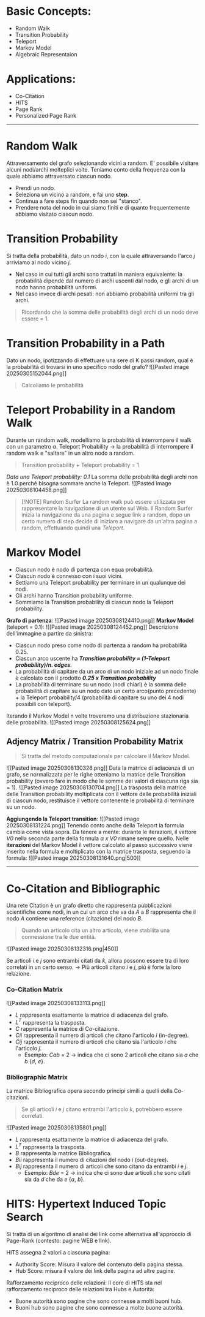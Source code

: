 # Basic Concepts:
- Random Walk
- Transition Probability
- Teleport
- Markov Model
- Algebraic Representaion

# Applications:
- Co-Citation
- HITS
- Page Rank
- Personalized Page Rank

---

# Random Walk
Attraversamento del grafo selezionando vicini a random. E' possibile visitare alcuni nodi/archi molteplici volte. Teniamo conto della frequenza con la quale abbiamo attraversato ciascun nodo.
- Prendi un nodo.
- Seleziona un vicino a random, e fai uno **step**.
- Continua a fare steps fin quando non sei "stanco".
- Prendere nota del nodo in cui siamo finiti e di quanto frequentemente abbiamo visitato ciascun nodo.

# Transition Probability
Si tratta della probabilità, dato un nodo $i$, con la quale attraversando l'arco $j$ arriviamo al nodo vicino $j$.
- Nel caso in cui tutti gli archi sono trattati in maniera equivalente: la probabilità dipende dal numero di archi uscenti dal nodo, e gli archi di un nodo hanno probabilità uniformi.
- Nel caso invece di archi pesati: non abbiamo probabilità uniformi tra gli archi.

> Ricordando che la somma delle probabilità degli archi di un nodo deve essere = 1.

# Transition Probability in a Path
Dato un nodo, ipotizzando di effettuare una sere di K passi random, qual è la probabilità di trovarsi in uno specifico nodo del grafo?
![[Pasted image 20250305152044.png]]
> Calcoliamo le probabilità

# Teleport Probability in a Random Walk
Durante un random walk, modelliamo la probabilità di interrompere il walk con un parametro α.
Teleport Probability -> la probabilità di interrompere il random walk e "saltare" in un altro nodo a random.
> Transition probability + Teleport probability = 1

*Data una Teleport probability: 0.1*
La somma delle probabilità degli archi non è 1.0 perché bisogna sommare anche la Teleport.
![[Pasted image 20250308104458.png]]


> [!NOTE] Random Surfer
> La random walk può essere utilizzata per rappresentare la navigazione di un utente sul Web.
> Il Random Surfer inizia la navigazione da una pagina e segue link a random, dopo un certo numero di step decide di iniziare a navigare da un'altra pagina a random, effettuando quindi una *Teleport*.

# Markov Model
- Ciascun nodo è nodo di partenza con equa probabilità.
- Ciascun nodo è connesso con i suoi vicini.
- Settiamo una Teleport probability per terminare in un qualunque dei nodi.
- Gli archi hanno Transition probability uniforme.
- Sommiamo la Transition probability di ciascun nodo la Teleport probability.

**Grafo di partenza**:
![[Pasted image 20250308124410.png]]
**Markov Model** (teleport = 0.1):
![[Pasted image 20250308124452.png]]
Descrizione dell'immagine a partire da sinistra:
- Ciascun nodo preso come nodo di partenza a random ha probabilità 0.25.
- Ciascun arco uscente ha ***Transition probability =  (1-Teleport probability)/n. edges***.
- La probabilità di capitare da un arco di un nodo iniziale ad un nodo finale è calcolato con il prodotto ***0.25 x Transition probability***
- La probabilità di terminare su un nodo (nodi chiari) è la somma delle probabilità di capitare su un nodo dato un certo arco(punto precedente) + la Teleport probability/4 (probabilità di capitare su uno dei 4 nodi possibili con teleport).

Iterando il Markov Model n volte troveremo una distribuzione stazionaria delle probabilità.
![[Pasted image 20250308125624.png]]
## Adjency Matrix / Transition Probability Matrix
> Si tratta del metodo computazionale per calcolare il Markov Model.

![[Pasted image 20250308130326.png]]
Data la matrice di adiacenza di un grafo, se normalizzata per le righe otteniamo la matrice delle Transition probability (ovvero fare in modo che le somme dei valori di ciascuna riga sia = 1).
![[Pasted image 20250308130704.png]]
La trasposta della matrice delle Transition probability moltiplicata con il vettore delle probabilità iniziali di ciascun nodo, restituisce il vettore contenente le probabilità di terminare su un nodo.

**Aggiungendo la Teleport transition**:
![[Pasted image 20250308131224.png]]
Tenendo conto anche della Teleport la formula cambia come vista sopra.
Da tenere a mente: durante le iterazioni, il vettore *V0* nella seconda parte della formula *α x V0* rimane sempre quello.
Nelle **iterazioni** del Markov Model il vettore calcolato al passo successivo viene inserito nella formula e moltiplicato con la matrice trasposta, seguendo la formula:
![[Pasted image 20250308131640.png|500]]

---
# Co-Citation and Bibliographic
Una rete Citation è un grafo diretto che rappresenta pubblicazioni scientifiche come nodi, in un cui un arco che va da $A$ a $B$ rappresenta che il nodo $A$ contiene una reference (citazione) del nodo $B$.
> Quando un articolo cita un altro articolo, viene stabilita una connessione tra le due entità.

![[Pasted image 20250308132316.png|450]]

Se articoli $i$ e $j$ sono entrambi citati da $k$, allora possono essere tra di loro correlati in un certo senso. -> Più articoli citano $i$ e $j$, più è forte la loro relazione.
### Co-Citation Matrix
![[Pasted image 20250308133113.png]]
- $L$ rappresenta esattamente la matrice di adiacenza del grafo.
- $L^T$ rappresenta la trasposta.
- $C$ rappresenta la matrice di Co-citazione.
- $Cii$ rappresenta il numero di articoli che citano l'articolo $i$ (in-degree).
- $Cij$ rappresenta il numero di articoli che citano sia l'articolo $i$ che l'articolo $j$.
	- Esempio: $Cab$ = 2 -> indica che ci sono 2 articoli che citano sia $a$ che $b$ {$d$, $e$}.
### Bibliographic Matrix
La matrice Bibliografica opera secondo principi simili a quelli della Co-citazioni.
> Se gli articoli $i$ e $j$ citano entrambi l'articolo $k$, potrebbero essere correlati.

![[Pasted image 20250308135801.png]]
- $L$ rappresenta esattamente la matrice di adiacenza del grafo.
- $L^T$ rappresenta la trasposta.
- $B$ rappresenta la matrice Bibliografica.
- $Bii$ rappresenta il numero di citazioni del nodo $i$ (out-degree).
- $Bij$ rappresenta il numero di articoli che sono citano da entrambi $i$ e $j$.
	- Esempio: $Bde$ = 2 -> indica che ci sono due articoli che sono citati sia da $d$ che da $e$ {$a$, $b$}.
# HITS: Hypertext Induced Topic Search
Si tratta di un algoritmo di analisi dei link come alternativa all'approccio di Page-Rank (contesto: pagine WEB e link).

HITS assegna 2 valori a ciascuna pagina:
- Authority Score: Misura il valore del contenuto della pagina stessa.
- Hub Score: misura il valore dei link della pagina ad altre pagine.

Rafforzamento reciproco delle relazioni:
Il core di HITS sta nel rafforzamento reciproco delle relazioni tra Hubs e Autorità:
- Buone autorità sono pagine che sono connesse a molti buoni hub.
- Buoni hub sono pagine che sono connesse a molte buone autorità.



